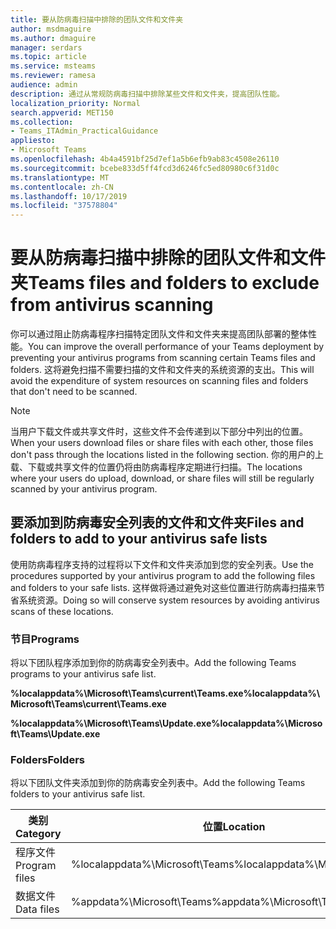 ```yaml
---
title: 要从防病毒扫描中排除的团队文件和文件夹
author: msdmaguire
ms.author: dmaguire
manager: serdars
ms.topic: article
ms.service: msteams
ms.reviewer: ramesa
audience: admin
description: 通过从常规防病毒扫描中排除某些文件和文件夹，提高团队性能。
localization_priority: Normal
search.appverid: MET150
ms.collection:
- Teams_ITAdmin_PracticalGuidance
appliesto:
- Microsoft Teams
ms.openlocfilehash: 4b4a4591bf25d7ef1a5b6efb9ab83c4508e26110
ms.sourcegitcommit: bcebe833d5ff4fcd3d6246fc5ed80980c6f31d0c
ms.translationtype: MT
ms.contentlocale: zh-CN
ms.lasthandoff: 10/17/2019
ms.locfileid: "37578804"
---
```

<a name="teams-files-and-folders-to-exclude-from-antivirus-scanning"></a><span data-ttu-id="09431-103">要从防病毒扫描中排除的团队文件和文件夹</span><span class="sxs-lookup"><span data-stu-id="09431-103">Teams files and folders to exclude from antivirus scanning</span></span>
=================================

<span data-ttu-id="09431-104">你可以通过阻止防病毒程序扫描特定团队文件和文件夹来提高团队部署的整体性能。</span><span class="sxs-lookup"><span data-stu-id="09431-104">You can improve the overall performance of your Teams deployment by preventing your antivirus programs from scanning certain Teams files and folders.</span></span> <span data-ttu-id="09431-105">这将避免扫描不需要扫描的文件和文件夹的系统资源的支出。</span><span class="sxs-lookup"><span data-stu-id="09431-105">This will avoid the expenditure of system resources on scanning files and folders that don't need to be scanned.</span></span>

> [!NOTE]
> <span data-ttu-id="09431-106">当用户下载文件或共享文件时，这些文件不会传递到以下部分中列出的位置。</span><span class="sxs-lookup"><span data-stu-id="09431-106">When your users download files or share files with each other, those files don't pass through the locations listed in the following section.</span></span> <span data-ttu-id="09431-107">你的用户的上载、下载或共享文件的位置仍将由防病毒程序定期进行扫描。</span><span class="sxs-lookup"><span data-stu-id="09431-107">The locations where your users do upload, download, or share files will still be regularly scanned by your antivirus program.</span></span>

## <a name="files-and-folders-to-add-to-your-antivirus-safe-lists"></a><span data-ttu-id="09431-108">要添加到防病毒安全列表的文件和文件夹</span><span class="sxs-lookup"><span data-stu-id="09431-108">Files and folders to add to your antivirus safe lists</span></span>

<span data-ttu-id="09431-109">使用防病毒程序支持的过程将以下文件和文件夹添加到您的安全列表。</span><span class="sxs-lookup"><span data-stu-id="09431-109">Use the procedures supported by your antivirus program to add the following files and folders to your safe lists.</span></span> <span data-ttu-id="09431-110">这样做将通过避免对这些位置进行防病毒扫描来节省系统资源。</span><span class="sxs-lookup"><span data-stu-id="09431-110">Doing so will conserve system resources by avoiding antivirus scans of these locations.</span></span>

### <a name="programs"></a><span data-ttu-id="09431-111">节目</span><span class="sxs-lookup"><span data-stu-id="09431-111">Programs</span></span>

<span data-ttu-id="09431-112">将以下团队程序添加到你的防病毒安全列表中。</span><span class="sxs-lookup"><span data-stu-id="09431-112">Add the following Teams programs to your antivirus safe list.</span></span>

<span data-ttu-id="09431-113">**%localappdata%\Microsoft\Teams\current\Teams.exe**</span><span class="sxs-lookup"><span data-stu-id="09431-113">**%localappdata%\Microsoft\Teams\current\Teams.exe**</span></span>

<span data-ttu-id="09431-114">**%localappdata%\Microsoft\Teams\Update.exe**</span><span class="sxs-lookup"><span data-stu-id="09431-114">**%localappdata%\Microsoft\Teams\Update.exe**</span></span>

### <a name="folders"></a><span data-ttu-id="09431-115">Folders</span><span class="sxs-lookup"><span data-stu-id="09431-115">Folders</span></span>

<span data-ttu-id="09431-116">将以下团队文件夹添加到你的防病毒安全列表中。</span><span class="sxs-lookup"><span data-stu-id="09431-116">Add the following Teams folders to your antivirus safe list.</span></span>

|<span data-ttu-id="09431-117">类别</span><span class="sxs-lookup"><span data-stu-id="09431-117">Category</span></span>  |<span data-ttu-id="09431-118">位置</span><span class="sxs-lookup"><span data-stu-id="09431-118">Location</span></span>  |
|---------|---------|
|<span data-ttu-id="09431-119">程序文件</span><span class="sxs-lookup"><span data-stu-id="09431-119">Program files</span></span>  |<span data-ttu-id="09431-120">%localappdata%\Microsoft\Teams</span><span class="sxs-lookup"><span data-stu-id="09431-120">%localappdata%\Microsoft\Teams</span></span>|
|<span data-ttu-id="09431-121">数据文件</span><span class="sxs-lookup"><span data-stu-id="09431-121">Data files</span></span>     |<span data-ttu-id="09431-122">%appdata%\Microsoft\Teams</span><span class="sxs-lookup"><span data-stu-id="09431-122">%appdata%\Microsoft\Teams</span></span>\|